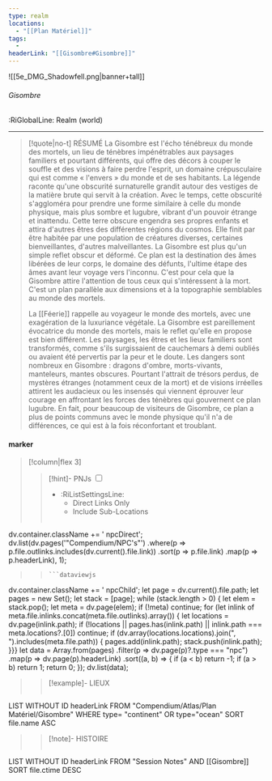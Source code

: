 ```yaml
---
type: realm
locations:
  - "[[Plan Matériel]]"
tags:
  - 
headerLink: "[[Gisombre#Gisombre]]"
---
```


![[5e_DMG_Shadowfell.png|banner+tall]]
###### Gisombre
<span class="sub2">:RiGlobalLine: Realm (world)</span>
___

> [!quote|no-t] RÉSUMÉ
>La Gisombre est l'écho ténébreux du monde des mortels, un lieu de ténèbres impénétrables aux paysages familiers et pourtant différents, qui offre des décors à couper le souffle et des visions à faire perdre l'esprit, un domaine crépusculaire qui est comme « l'envers » du monde et de ses habitants. La légende raconte qu'une obscurité surnaturelle grandit autour des vestiges de la matière brute qui servit à la création. Avec le temps, cette obscurité s'aggloméra pour prendre une forme similaire à celle du monde physique, mais plus sombre et lugubre, vibrant d'un pouvoir étrange et inattendu. Cette terre obscure engendra ses propres enfants et attira d'autres êtres des différentes régions du cosmos. Elle finit par être habitée par une population de créatures diverses, certaines bienveillantes, d'autres malveillantes. La Gisombre est plus qu'un simple reflet obscur et déformé. Ce plan est la destination des âmes libérées de leur corps, le domaine des défunts, l'ultime étape des âmes avant leur voyage vers l'inconnu. C'est pour cela que la Gisombre attire l'attention de tous ceux qui s'intéressent à la mort. C'est un plan parallèle aux dimensions et à la topographie semblables au monde des mortels.
>
>La [[Féerie]] rappelle au voyageur le monde des mortels, avec une exagération de la luxuriance végétale. La Gisombre est pareillement évocatrice du monde des mortels, mais le reflet qu'elle en propose est bien différent. Les paysages, les êtres et les lieux familiers sont transformés, comme s'ils surgissaient de cauchemars à demi oubliés ou avaient été pervertis par la peur et le doute. Les dangers sont nombreux en Gisombre : dragons d'ombre, morts-vivants, manteleurs, mantes obscures. Pourtant l'attrait de trésors perdus, de mystères étranges (notamment ceux de la mort) et de visions irréelles attirent les audacieux ou les insensés qui viennent éprouver leur courage en affrontant les forces des ténèbres qui gouvernent ce plan lugubre. En fait, pour beaucoup de visiteurs de Gisombre, ce plan a plus de points communs avec le monde physique qu'il n'a de différences, ce qui est à la fois réconfortant et troublant.

#### marker
> [!column|flex 3]
> > [!hint]-  PNJs
> > <input type="checkbox" id="npc"/><ul class="sortMenu"><li class="sortIcon">:RiListSettingsLine:<ul class="dropdown npcedit"><li><label for="npc" class="directLabel active">Direct Links Only</label></li><li><label for="npc" class="childLabel">Include Sub-Locations</label></li></ul></li></ul>
> >```dataviewjs
dv.container.className += ' npcDirect';
dv.list(dv.pages('"Compendium/NPC\'s"')
 .where(p => p.file.outlinks.includes(dv.current().file.link))
.sort(p => p.file.link)
.map(p => p.headerLink), 1);
>>```
>>```dataviewjs
dv.container.className += ' npcChild';
let page = dv.current().file.path;
let pages = new Set();
let stack = [page];
while (stack.length > 0) {
let elem = stack.pop();
let meta = dv.page(elem);
if (!meta) continue;
for (let inlink of meta.file.inlinks.concat(meta.file.outlinks).array()) {
let locations = dv.page(inlink.path);
if (!locations || pages.has(inlink.path) || inlink.path === meta.locations?.[0]) continue;
 if (dv.array(locations.locations).join(", ").includes(meta.file.path)) {
 pages.add(inlink.path);
 stack.push(inlink.path);
}}}
let data = Array.from(pages)
.filter(p => dv.page(p)?.type === "npc")
.map(p => dv.page(p).headerLink)
.sort((a, b) => {
if (a < b) return -1;
if (a > b) return 1;
return 0;
});
dv.list(data);
> 
>> [!example]- LIEUX
>>```dataview
LIST WITHOUT ID headerLink
FROM "Compendium/Atlas/Plan Matériel/Gisombre"
WHERE type= "continent" OR type="ocean"
SORT file.name ASC
>
>> [!note]- HISTOIRE
>>```dataview
LIST WITHOUT ID headerLink
FROM "Session Notes" AND [[Gisombre]]
SORT file.ctime DESC